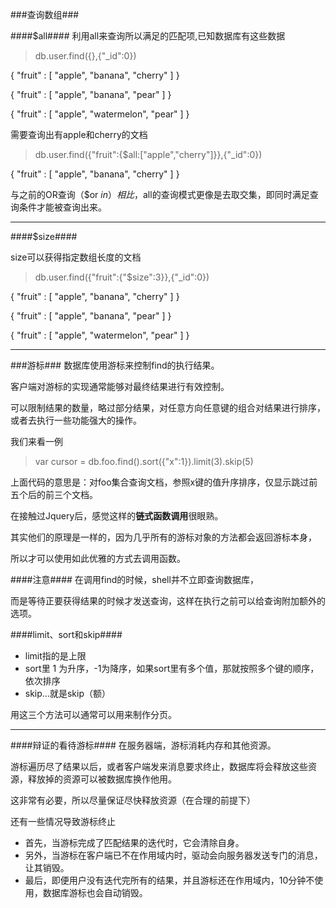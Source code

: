 ###查询数组###

####$all####
利用all来查询所以满足的匹配项,已知数据库有这些数据
> db.user.find({},{"_id":0})

{ "fruit" : [ "apple", "banana", "cherry" ] }

{ "fruit" : [ "apple", "banana", "pear" ] }

{ "fruit" : [ "apple", "watermelon", "pear" ] }

需要查询出有apple和cherry的文档
> db.user.find({"fruit":{$all:["apple","cherry"]}},{"_id":0})

{ "fruit" : [ "apple", "banana", "cherry" ] }

与之前的OR查询（$or $in）相比，$all的查询模式更像是去取交集，即同时满足查询条件才能被查询出来。

***

####$size####

size可以获得指定数组长度的文档
> db.user.find({"fruit":{"$size":3}},{"_id":0})

{ "fruit" : [ "apple", "banana", "cherry" ] }

{ "fruit" : [ "apple", "banana", "pear" ] }

{ "fruit" : [ "apple", "watermelon", "pear" ] }

***

###游标###
数据库使用游标来控制find的执行结果。

客户端对游标的实现通常能够对最终结果进行有效控制。

可以限制结果的数量，略过部分结果，对任意方向任意键的组合对结果进行排序，或者去执行一些功能强大的操作。

我们来看一例
> var cursor = db.foo.find().sort({"x":1}).limit(3).skip(5)

上面代码的意思是：对foo集合查询文档，参照x键的值升序排序，仅显示跳过前五个后的前三个文档。

在接触过Jquery后，感觉这样的**链式函数调用**很眼熟。

其实他们的原理是一样的，因为几乎所有的游标对象的方法都会返回游标本身，

所以才可以使用如此优雅的方式去调用函数。

####注意####
在调用find的时候，shell并不立即查询数据库，

而是等待正要获得结果的时候才发送查询，这样在执行之前可以给查询附加额外的选项。

####limit、sort和skip####
* limit指的是上限
* sort里 1 为升序，-1为降序，如果sort里有多个值，那就按照多个键的顺序，依次排序
* skip...就是skip（额）

用这三个方法可以通常可以用来制作分页。

***

####辩证的看待游标####
在服务器端，游标消耗内存和其他资源。

游标遍历尽了结果以后，或者客户端发来消息要求终止，数据库将会释放这些资源，释放掉的资源可以被数据库换作他用。

这非常有必要，所以尽量保证尽快释放资源（在合理的前提下）

还有一些情况导致游标终止
* 首先，当游标完成了匹配结果的迭代时，它会清除自身。
* 另外，当游标在客户端已不在作用域内时，驱动会向服务器发送专门的消息，让其销毁。
* 最后，即便用户没有迭代完所有的结果，并且游标还在作用域内，10分钟不使用，数据库游标也会自动销毁。